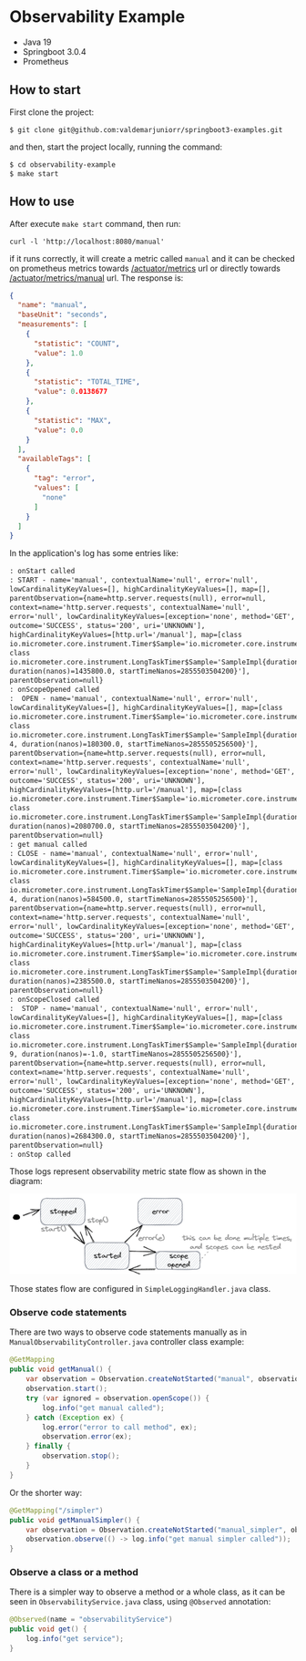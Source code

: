 # Observability Example

- Java 19
- Springboot 3.0.4
- Prometheus

## How to start

First clone the project:

```
$ git clone git@github.com:valdemarjuniorr/springboot3-examples.git 
```

and then, start the project locally, running the command:

```
$ cd observability-example
$ make start
```

## How to use

After execute `make start` command, then run:

```
curl -l 'http://localhost:8080/manual'
```

if it runs correctly, it will create a metric called `manual` and it can be checked on prometheus metrics
towards [/actuator/metrics](http://localhost:8080/actuator/metrics) url
or directly towards [/actuator/metrics/manual](http://localhost:8080/actuator/metrics/manual) url. The response is:

```json
{
  "name": "manual",
  "baseUnit": "seconds",
  "measurements": [
    {
      "statistic": "COUNT",
      "value": 1.0
    },
    {
      "statistic": "TOTAL_TIME",
      "value": 0.0138677
    },
    {
      "statistic": "MAX",
      "value": 0.0
    }
  ],
  "availableTags": [
    {
      "tag": "error",
      "values": [
        "none"
      ]
    }
  ]
}
```

In the application's log has some entries like:

```
: onStart called
: START - name='manual', contextualName='null', error='null', lowCardinalityKeyValues=[], highCardinalityKeyValues=[], map=[], parentObservation={name=http.server.requests(null), error=null, context=name='http.server.requests', contextualName='null', error='null', lowCardinalityKeyValues=[exception='none', method='GET', outcome='SUCCESS', status='200', uri='UNKNOWN'], highCardinalityKeyValues=[http.url='/manual'], map=[class io.micrometer.core.instrument.Timer$Sample='io.micrometer.core.instrument.Timer$Sample@4b01a181', class io.micrometer.core.instrument.LongTaskTimer$Sample='SampleImpl{duration(seconds)=0.0014358, duration(nanos)=1435800.0, startTimeNanos=2855503504200}'], parentObservation=null}
: onScopeOpened called
:  OPEN - name='manual', contextualName='null', error='null', lowCardinalityKeyValues=[], highCardinalityKeyValues=[], map=[class io.micrometer.core.instrument.Timer$Sample='io.micrometer.core.instrument.Timer$Sample@61edd426', class io.micrometer.core.instrument.LongTaskTimer$Sample='SampleImpl{duration(seconds)=1.803E-4, duration(nanos)=180300.0, startTimeNanos=2855505256500}'], parentObservation={name=http.server.requests(null), error=null, context=name='http.server.requests', contextualName='null', error='null', lowCardinalityKeyValues=[exception='none', method='GET', outcome='SUCCESS', status='200', uri='UNKNOWN'], highCardinalityKeyValues=[http.url='/manual'], map=[class io.micrometer.core.instrument.Timer$Sample='io.micrometer.core.instrument.Timer$Sample@4b01a181', class io.micrometer.core.instrument.LongTaskTimer$Sample='SampleImpl{duration(seconds)=0.0020807, duration(nanos)=2080700.0, startTimeNanos=2855503504200}'], parentObservation=null}
: get manual called
: CLOSE - name='manual', contextualName='null', error='null', lowCardinalityKeyValues=[], highCardinalityKeyValues=[], map=[class io.micrometer.core.instrument.Timer$Sample='io.micrometer.core.instrument.Timer$Sample@61edd426', class io.micrometer.core.instrument.LongTaskTimer$Sample='SampleImpl{duration(seconds)=5.845E-4, duration(nanos)=584500.0, startTimeNanos=2855505256500}'], parentObservation={name=http.server.requests(null), error=null, context=name='http.server.requests', contextualName='null', error='null', lowCardinalityKeyValues=[exception='none', method='GET', outcome='SUCCESS', status='200', uri='UNKNOWN'], highCardinalityKeyValues=[http.url='/manual'], map=[class io.micrometer.core.instrument.Timer$Sample='io.micrometer.core.instrument.Timer$Sample@4b01a181', class io.micrometer.core.instrument.LongTaskTimer$Sample='SampleImpl{duration(seconds)=0.0023855, duration(nanos)=2385500.0, startTimeNanos=2855503504200}'], parentObservation=null}
: onScopeClosed called
:  STOP - name='manual', contextualName='null', error='null', lowCardinalityKeyValues=[], highCardinalityKeyValues=[], map=[class io.micrometer.core.instrument.Timer$Sample='io.micrometer.core.instrument.Timer$Sample@61edd426', class io.micrometer.core.instrument.LongTaskTimer$Sample='SampleImpl{duration(seconds)=-1.0E-9, duration(nanos)=-1.0, startTimeNanos=2855505256500}'], parentObservation={name=http.server.requests(null), error=null, context=name='http.server.requests', contextualName='null', error='null', lowCardinalityKeyValues=[exception='none', method='GET', outcome='SUCCESS', status='200', uri='UNKNOWN'], highCardinalityKeyValues=[http.url='/manual'], map=[class io.micrometer.core.instrument.Timer$Sample='io.micrometer.core.instrument.Timer$Sample@4b01a181', class io.micrometer.core.instrument.LongTaskTimer$Sample='SampleImpl{duration(seconds)=0.0026843, duration(nanos)=2684300.0, startTimeNanos=2855503504200}'], parentObservation=null}
: onStop called
```
Those logs represent observability metric state flow as shown in the diagram:

![observability_flow.png](assets%2Fobservability_flow.png)

Those states flow are configured in `SimpleLoggingHandler.java` class.

### Observe code statements

There are two ways to observe code statements manually as in `ManualObservabilityController.java` controller class example:

```java
@GetMapping
public void getManual() {
    var observation = Observation.createNotStarted("manual", observationRegistry);
    observation.start();
    try (var ignored = observation.openScope()) {
        log.info("get manual called");
    } catch (Exception ex) {
        log.error("error to call method", ex);
        observation.error(ex);
    } finally {
        observation.stop();
    }
}
```

Or the shorter way:

```java
@GetMapping("/simpler")
public void getManualSimpler() {
    var observation = Observation.createNotStarted("manual_simpler", observationRegistry);
    observation.observe(() -> log.info("get manual simpler called"));
}
```

### Observe a class or a method

There is a simpler way to observe a method or a whole class, as it can be seen in `ObservabilityService.java` class, using `@Observed` annotation:

```java
@Observed(name = "observabilityService")
public void get() {
    log.info("get service");
}
```
